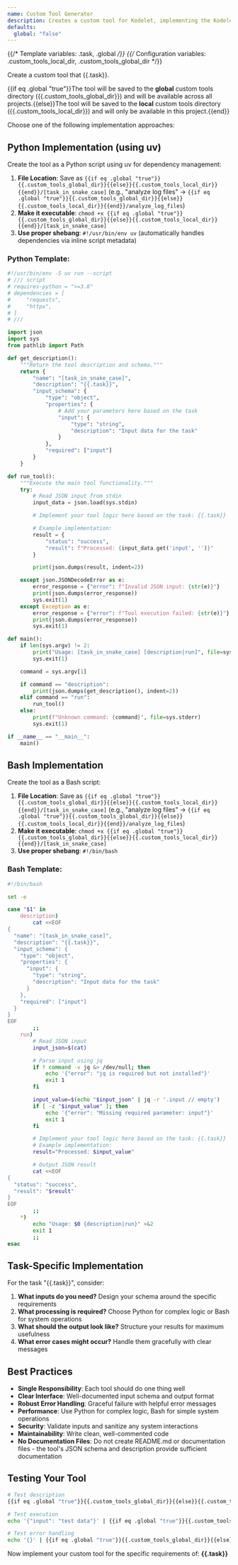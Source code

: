 ```yaml
---
name: Custom Tool Generator
description: Creates a custom tool for Kodelet, implementing the Kodelet custom tool protocol
defaults:
  global: "false"
---
```


{{/* Template variables: .task, .global */}}
{{/* Configuration variables: .custom_tools_local_dir, .custom_tools_global_dir */}}

Create a custom tool that {{.task}}.

{{if eq .global "true"}}The tool will be saved to the **global** custom tools directory ({{.custom_tools_global_dir}}) and will be available across all projects.{{else}}The tool will be saved to the **local** custom tools directory ({{.custom_tools_local_dir}}) and will only be available in this project.{{end}}

Choose one of the following implementation approaches:
## Python Implementation (using uv)

Create the tool as a Python script using uv for dependency management:

1. **File Location**: Save as `{{if eq .global "true"}}{{.custom_tools_global_dir}}{{else}}{{.custom_tools_local_dir}}{{end}}/[task_in_snake_case]` (e.g., "analyze log files" → `{{if eq .global "true"}}{{.custom_tools_global_dir}}{{else}}{{.custom_tools_local_dir}}{{end}}/analyze_log_files`)
2. **Make it executable**: `chmod +x {{if eq .global "true"}}{{.custom_tools_global_dir}}{{else}}{{.custom_tools_local_dir}}{{end}}/[task_in_snake_case]`
3. **Use proper shebang**: `#!/usr/bin/env uv` (automatically handles dependencies via inline script metadata)

### Python Template:

```python
#!/usr/bin/env -S uv run --script
# /// script
# requires-python = ">=3.8"
# dependencies = [
#     "requests",
#     "httpx",
# ]
# ///

import json
import sys
from pathlib import Path

def get_description():
    """Return the tool description and schema."""
    return {
        "name": "[task_in_snake_case]",
        "description": "{{.task}}",
        "input_schema": {
            "type": "object",
            "properties": {
                # Add your parameters here based on the task
                "input": {
                    "type": "string",
                    "description": "Input data for the task"
                }
            },
            "required": ["input"]
        }
    }

def run_tool():
    """Execute the main tool functionality."""
    try:
        # Read JSON input from stdin
        input_data = json.load(sys.stdin)

        # Implement your tool logic here based on the task: {{.task}}

        # Example implementation:
        result = {
            "status": "success",
            "result": f"Processed: {input_data.get('input', '')}"
        }

        print(json.dumps(result, indent=2))

    except json.JSONDecodeError as e:
        error_response = {"error": f"Invalid JSON input: {str(e)}"}
        print(json.dumps(error_response))
        sys.exit(1)
    except Exception as e:
        error_response = {"error": f"Tool execution failed: {str(e)}"}
        print(json.dumps(error_response))
        sys.exit(1)

def main():
    if len(sys.argv) != 2:
        print("Usage: [task_in_snake_case] [description|run]", file=sys.stderr)
        sys.exit(1)

    command = sys.argv[1]

    if command == "description":
        print(json.dumps(get_description(), indent=2))
    elif command == "run":
        run_tool()
    else:
        print(f"Unknown command: {command}", file=sys.stderr)
        sys.exit(1)

if __name__ == "__main__":
    main()
```


## Bash Implementation

Create the tool as a Bash script:

1. **File Location**: Save as `{{if eq .global "true"}}{{.custom_tools_global_dir}}{{else}}{{.custom_tools_local_dir}}{{end}}/[task_in_snake_case]` (e.g., "analyze log files" → `{{if eq .global "true"}}{{.custom_tools_global_dir}}{{else}}{{.custom_tools_local_dir}}{{end}}/analyze_log_files`)
2. **Make it executable**: `chmod +x {{if eq .global "true"}}{{.custom_tools_global_dir}}{{else}}{{.custom_tools_local_dir}}{{end}}/[task_in_snake_case]`
3. **Use proper shebang**: `#!/bin/bash`

### Bash Template:

```bash
#!/bin/bash

set -e

case "$1" in
    description)
        cat <<EOF
{
  "name": "[task_in_snake_case]",
  "description": "{{.task}}",
  "input_schema": {
    "type": "object",
    "properties": {
      "input": {
        "type": "string",
        "description": "Input data for the task"
      }
    },
    "required": ["input"]
  }
}
EOF
        ;;
    run)
        # Read JSON input
        input_json=$(cat)

        # Parse input using jq
        if ! command -v jq &> /dev/null; then
            echo '{"error": "jq is required but not installed"}'
            exit 1
        fi

        input_value=$(echo "$input_json" | jq -r '.input // empty')
        if [ -z "$input_value" ]; then
            echo '{"error": "Missing required parameter: input"}'
            exit 1
        fi

        # Implement your tool logic here based on the task: {{.task}}
        # Example implementation:
        result="Processed: $input_value"

        # Output JSON result
        cat <<EOF
{
  "status": "success",
  "result": "$result"
}
EOF
        ;;
    *)
        echo "Usage: $0 {description|run}" >&2
        exit 1
        ;;
esac
```

## Task-Specific Implementation

For the task "{{.task}}", consider:

1. **What inputs do you need?** Design your schema around the specific requirements
2. **What processing is required?** Choose Python for complex logic or Bash for system operations
3. **What should the output look like?** Structure your results for maximum usefulness
4. **What error cases might occur?** Handle them gracefully with clear messages

## Best Practices

- **Single Responsibility**: Each tool should do one thing well
- **Clear Interface**: Well-documented input schema and output format
- **Robust Error Handling**: Graceful failure with helpful error messages
- **Performance**: Use Python for complex logic, Bash for simple system operations
- **Security**: Validate inputs and sanitize any system interactions
- **Maintainability**: Write clean, well-commented code
- **No Documentation Files**: Do not create README.md or documentation files - the tool's JSON schema and description provide sufficient documentation

## Testing Your Tool

```bash
# Test description
{{if eq .global "true"}}{{.custom_tools_global_dir}}{{else}}{{.custom_tools_local_dir}}{{end}}/[task_in_snake_case] description

# Test execution
echo '{"input": "test data"}' | {{if eq .global "true"}}{{.custom_tools_global_dir}}{{else}}{{.custom_tools_local_dir}}{{end}}/[task_in_snake_case] run

# Test error handling
echo '{}' | {{if eq .global "true"}}{{.custom_tools_global_dir}}{{else}}{{.custom_tools_local_dir}}{{end}}/[task_in_snake_case] run
```

Now implement your custom tool for the specific requirements of: **{{.task}}**
